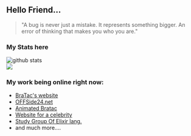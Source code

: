 ## Hello Friend...

> "A bug is never just a mistake. It represents something bigger. An error of thinking that makes you who you are."

<!-- GitHub stats -->

### My Stats here

![github stats](https://github-readme-stats.vercel.app/api?username=ykostov&show_icons=true&include_all_commits=true&theme=merko)
<br>
<img align="center" src="https://github-readme-stats.anuraghazra1.vercel.app/api/top-langs/?username=ykostov&&layout=compact&langs_count=10&theme=merko" />

 ### My work being online right now:
  * [BraTac's website](https://bratac.net)
  * [OFFSide24.net](https://offside24.net)
  * [Animated Bratac](https://bratac.net/new)
  * [Website for a celebrity](https://vg.bratac.net)
  * [Study Group Of Elixir lang.](https://elixirstudy.group)
  * and much more....
